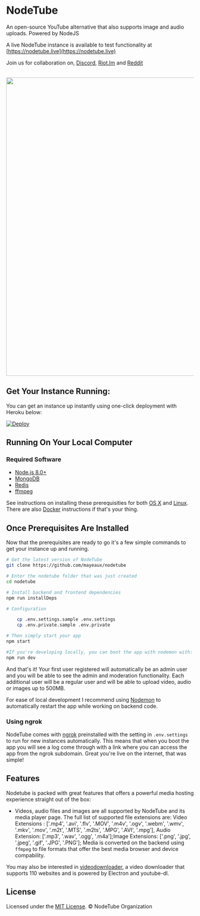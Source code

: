 # NodeTube
An open-source YouTube alternative that also supports image and audio uploads. Powered by NodeJS 

A live NodeTube instance is available to test functionality at [https://nodetube.live](https://nodetube.live)

Join us for collaboration on, [Discord](https://discord.gg/ejGah8H), [Riot.Im](https://riot.im/app/#/room/#nodetube:matrix.org) and [Reddit](https://reddit.com/r/nodetube)

<br>

<img src="https://user-images.githubusercontent.com/7200471/71605820-40db7880-2b29-11ea-8fa0-b8628cfd55ad.png" width="800" >

## Get Your Instance Running:

You can get an instance up instantly using one-click deployment with Heroku below:

[![Deploy](https://www.herokucdn.com/deploy/button.png)](https://heroku.com/deploy?template=https://github.com/mayeaux/nodetube)

## Running On Your Local Computer

### Required Software
- [Node.js 8.0+](https://nodejs.org/en/download/)
- [MongoDB](https://www.mongodb.org/downloads)
- [Redis](https://redis.io/download)
- [ffmpeg](https://www.ffmpeg.org/download.html)

See instructions on installing these prerequisities for both [OS X](https://github.com/mayeaux/nodetube/wiki/Installation-Instructions---OS-X) and [Linux](https://github.com/mayeaux/nodetube/wiki/Installation-Instructions---Linux). There are also [Docker](https://github.com/mayeaux/nodetube/wiki/Docker) instructions if that's your thing.

Once Prerequisites Are Installed
---------------

Now that the prerequisites are ready to go it's a few simple commands to get your instance up and running.

```bash
# Get the latest version of NodeTube
git clone https://github.com/mayeaux/nodetube

# Enter the nodetube folder that was just created
cd nodetube

# Install backend and frontend dependencies
npm run installDeps

# Configuration

	cp .env.settings.sample .env.settings
	cp .env.private.sample .env.private

# Then simply start your app
npm start

#If you're developing locally, you can boot the app with nodemon with:
npm run dev
```

And that's it! Your first user registered will automatically be an admin user and you will be able to see the admin and moderation functionality. Each additional user will be a regular user and will be able to upload video, audio or images up to 500MB.

For ease of local development I recommend using [Nodemon](https://github.com/remy/nodemon) to automatically restart the app while working on backend code.

### Using ngrok
NodeTube comes with [ngrok](https://www.https://ngrok.com) preinstalled with the setting in `.env.settings` to run for new instances automatically. This means that when you boot the app you will see a log come through with a link where you can access the app from the ngrok subdomain. Great you're live on the internet, that was simple!

Features
-----------------
Nodetube is packed with great features that offers a powerful media hosting experience straight out of the box:

- Videos, audio files and images are all supported by NodeTube and its media player page. The full list of supported file extensions are:
Video Extensions : ['.mp4', '.avi', '.flv', '.MOV', '.m4v', '.ogv', '.webm', '.wmv', '.mkv', '.mov', '.m2t', '.MTS', '.m2ts', '.MPG', '.AVI', '.mpg'], Audio Extension: ['.mp3', '.wav', '.ogg', '.m4a'];Image Extensions: ['.png', '.jpg', '.jpeg', '.gif', '.JPG', '.PNG']; Media is converted on the backend using `ffmpeg` to file formats that offer the best media browser and device compability.

You may also be interested in [videodownloader](https://github.com/mayeaux/videodownloader), a video downloader that supports 110 websites and is powered by Electron and youtube-dl.

License
-------

Licensed under the [MIT License](LICENSE.md). &copy; NodeTube Organization
